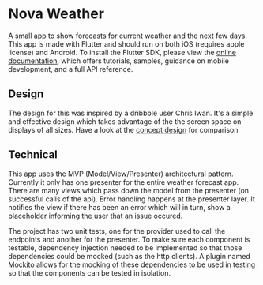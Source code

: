 # Nova Weather

A small app to show forecasts for current weather and the next few days. This app is made with Flutter and should run on both iOS (requires apple license) and Android. To install the Flutter SDK, please view the
[online documentation](https://flutter.dev/docs), which offers tutorials,
samples, guidance on mobile development, and a full API reference. 



## Design 

The design for this was inspired by a dribbble user Chris Iwan. It's a simple and effective design which takes advantage of the the screen space on displays of all sizes. Have a look at the [concept design](https://dribbble.com/shots/7106462-Weather-App) for comparison

## Technical

This app uses the MVP (Model/View/Presenter) architectural pattern. Currently it only has one presenter for the entire weather forecast app. There are many views which pass down the model from the presenter (on successful calls of the api). Error handling happens at the presenter layer. It notifies the view if there has been an error which will in turn, show a placeholder informing the user that an issue occured. 

The project has two unit tests, one for the provider used to call the endpoints and another for the presenter. To make sure each component is testable, dependency injection needed to be implemented so that those dependencies could be mocked (such as the http clients). A plugin named [Mockito](https://flutter.dev/docs/cookbook/testing/unit/mocking) allows for the mocking of these dependencies to be used in testing so that the components can be tested in isolation. 